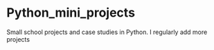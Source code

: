 # Python_mini_projects

Small school projects and case studies in Python.
I regularly add more projects
